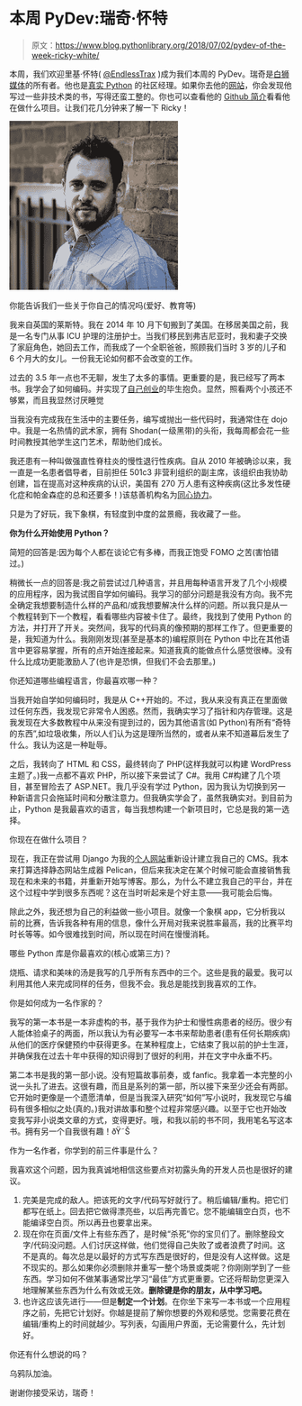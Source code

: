 # 本周 PyDev:瑞奇·怀特

> 原文：<https://www.blog.pythonlibrary.org/2018/07/02/pydev-of-the-week-ricky-white/>

本周，我们欢迎里基·怀特( [@EndlessTrax](https://twitter.com/endlesstrax) )成为我们本周的 PyDev。瑞奇是[白狮媒体](http://whitelionmedia.com/)的所有者。他也是[真实 Python](https://realpython.com/team/rwhite/) 的社区经理。如果你去他的[网站](http://rickywhite.net/)，你会发现他写过一些非技术类的书，写得还蛮工整的。你也可以查看他的 [Github 简介](https://github.com/EndlessTrax)看看他在做什么项目。让我们花几分钟来了解一下 Ricky！

[![](img/226dfaabc377a629b68e6aba03399c1d.png)](https://www.blog.pythonlibrary.org/wp-content/uploads/2018/07/RWhite-5-crop2.jpg)

你能告诉我们一些关于你自己的情况吗(爱好、教育等)

我来自英国的莱斯特。我在 2014 年 10 月下旬搬到了美国。在移居美国之前，我是一名专门从事 ICU 护理的注册护士。当我们移民到弗吉尼亚时，我和妻子交换了家庭角色，她回去工作，而我成了一个全职爸爸，照顾我们当时 3 岁的儿子和 6 个月大的女儿。一份我无论如何都不会改变的工作。

过去的 3.5 年一点也不无聊，发生了太多的事情。更重要的是，我已经写了两本书。我学会了如何编码。并实现了[自己创业](http://whitelionmedia.com/)的毕生抱负。显然，照看两个小孩还不够累，而且我显然讨厌睡觉

当我没有完成我在生活中的主要任务，编写或抛出一些代码时，我通常住在 dojo 中。我是一名热情的武术家，拥有 Shodan(一级黑带)的头衔，我每周都会花一些时间教授其他学生这门艺术，帮助他们成长。

我还患有一种叫做强直性脊柱炎的慢性退行性疾病。自从 2010 年被确诊以来，我一直是一名患者倡导者，目前担任 501c3 非营利组织的副主席，该组织由我协助创建，旨在提高对这种疾病的认识，美国有 270 万人患有这种疾病(这比多发性硬化症和帕金森症的总和还要多！)该慈善机构名为[同心协力](http://walkasone.org/)。

只是为了好玩，我下象棋，有轻度到中度的盆景瘾，我收藏了一些。

**你为什么开始使用 Python？**

简短的回答是:因为每个人都在谈论它有多棒，而我正饱受 FOMO 之苦(害怕错过。)

稍微长一点的回答是:我之前尝试过几种语言，并且用每种语言开发了几个小规模的应用程序，因为我试图自学如何编码。我学习的部分问题是我没有方向。我不完全确定我想要制造什么样的产品和/或我想要解决什么样的问题。所以我只是从一个教程转到下一个教程，看看哪些内容被卡住了。最终，我找到了使用 Python 的方法，并打开了开关。突然间，我写的代码真的像预期的那样工作了。但更重要的是，我知道为什么。我刚刚发现(甚至是基本的)编程原则在 Python 中比在其他语言中更容易掌握，所有的点开始连接起来。知道我真的能做点什么感觉很棒。没有什么比成功更能激励人了(也许是恐惧，但我们不会去那里。)

你还知道哪些编程语言，你最喜欢哪一种？

当我开始自学如何编码时，我是从 C++开始的。不过，我从来没有真正在里面做过任何东西，我发现它非常令人困惑。然而，我确实学习了指针和内存管理。这是我发现在大多数教程中从来没有提到过的，因为其他语言(如 Python)有所有“奇特的东西”,如垃圾收集，所以人们认为这是理所当然的，或者从来不知道幕后发生了什么。我认为这是一种耻辱。

之后，我转向了 HTML 和 CSS，最终转向了 PHP(这样我就可以构建 WordPress 主题了。)我一点都不喜欢 PHP，所以接下来尝试了 C#。我用 C#构建了几个项目，甚至冒险去了 ASP.NET。我几乎没有学过 Python，因为我认为切换到另一种新语言只会拖延时间和分散注意力。但我确实学会了，虽然我确实对。到目前为止，Python 是我最喜欢的语言，每当我想构建一个新项目时，它总是我的第一选择。

你现在在做什么项目？

现在，我正在尝试用 Django 为我的[个人网站](http://rickywhite.net/)重新设计建立我自己的 CMS。我本来打算选择静态网站生成器 Pelican，但后来我决定在某个时候可能会直接销售我现在和未来的书籍，并重新开始写博客。那么，为什么不建立我自己的平台，并在这个过程中学到很多东西呢？这在当时听起来是个好主意——我可能会后悔。

除此之外，我还想为自己的利益做一些小项目。就像一个象棋 app，它分析我以前的比赛，告诉我各种有用的信息，像什么开局对我来说胜率最高，我的比赛平均时长等等。如今很难找到时间，所以现在时间在慢慢消耗。

哪些 Python 库是你最喜欢的(核心或第三方)？

烧瓶、请求和美味的汤是我写的几乎所有东西中的三个。这些是我的最爱。我可以利用其他人来完成同样的任务，但我不会。我总是能找到我喜欢的工作。

你是如何成为一名作家的？

我写的第一本书是一本非虚构的书，基于我作为护士和慢性病患者的经历。很少有人能体验桌子的两面，所以我认为有必要写一本书来帮助患者(患有任何长期疾病)从他们的医疗保健预约中获得更多。在某种程度上，它结束了我以前的护士生涯，并确保我在过去十年中获得的知识得到了很好的利用，并在文字中永垂不朽。

第二本书是我的第一部小说。没有短篇故事前奏，或 fanfic。我拿着一本完整的小说一头扎了进去。这很有趣，而且是系列的第一部，所以接下来至少还会有两部。它开始时更像是一个遗愿清单，但是当我深入研究“如何”写小说时，我发现它与编码有很多相似之处(真的。)我对讲故事和整个过程非常感兴趣。以至于它也开始改变我写非小说类文章的方式，变得更好。哦，和我以前的书不同，我用笔名写这本书。拥有另一个自我很有趣！ðŸ˜Š

作为一名作者，你学到的前三件事是什么？

我喜欢这个问题，因为我真诚地相信这些要点对初露头角的开发人员也是很好的建议。

1.  完美是完成的敌人。把该死的文字/代码写好就行了。稍后编辑/重构。把它们都写在纸上。回去把它做得漂亮些，以后再完善它。您不能编辑空白页，也不能编译空白页。所以再丑也要拿出来。
2.  现在你在页面/文件上有些东西了，是时候“杀死”你的宝贝们了。删除整段文字/代码没问题。人们讨厌这样做，他们觉得自己失败了或者浪费了时间。这不是真的。每次总是以最好的方式写东西是很好的，但是没有人这样做。这是不现实的。那么如果你必须删除并重写一整个场景或类呢？你刚刚学到了一些东西。学习如何不做某事通常比学习“最佳”方式更重要。它还将帮助您更深入地理解某些东西为什么有效或无效。**删除键是你的朋友，从中学习吧。**
3.  也许这应该先进行——但是**制定一个计划**。在你坐下来写一本书或一个应用程序之前，先把它计划好。你越是提前了解你想要的外观和感觉。您需要花费在编辑/重构上的时间就越少。写列表，勾画用户界面，无论需要什么，先计划好。

你还有什么想说的吗？

乌鸦队加油。

谢谢你接受采访，瑞奇！